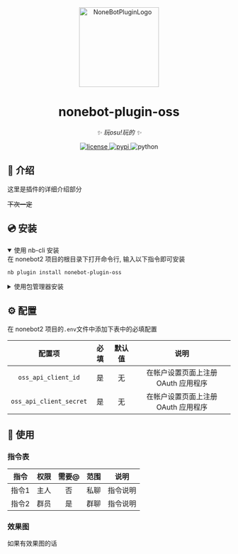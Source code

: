 <div align="center">
  <a href="https://v2.nonebot.dev/store"><img src="https://github.com/A-kirami/nonebot-plugin-oss/blob/resources/nbp_logo.png" width="180" height="180" alt="NoneBotPluginLogo"></a>
</div>

<div align="center">

# nonebot-plugin-oss

_✨ 玩osu!玩的 ✨_


<a href="./LICENSE">
    <img src="https://img.shields.io/github/license/SZ2528/nonebot-plugin-oss.svg" alt="license">
</a>
<a href="https://pypi.python.org/pypi/nonebot-plugin-oss">
    <img src="https://img.shields.io/pypi/v/nonebot-plugin-oss.svg" alt="pypi">
</a>
<img src="https://img.shields.io/badge/python-3.9+-blue.svg" alt="python">

</div>


## 📖 介绍

这里是插件的详细介绍部分

~~下次一定~~

## 💿 安装

<details open>
<summary>使用 nb-cli 安装</summary>
在 nonebot2 项目的根目录下打开命令行, 输入以下指令即可安装

    nb plugin install nonebot-plugin-oss

</details>

<details>
<summary>使用包管理器安装</summary>
在 nonebot2 项目的插件目录下, 打开命令行, 根据你使用的包管理器, 输入相应的安装命令

<details>
<summary>pip</summary>

    pip install nonebot-plugin-oss
</details>
<details>
<summary>pdm</summary>

    pdm add nonebot-plugin-oss
</details>
<details>
<summary>poetry</summary>

    poetry add nonebot-plugin-oss
</details>
<details>
<summary>conda</summary>

    conda install nonebot-plugin-oss
</details>

打开 nonebot2 项目根目录下的 `pyproject.toml` 文件, 在 `[tool.nonebot]` 部分追加写入

    plugins = ["nonebot_plugin_oss"]

</details>

## ⚙️ 配置

在 nonebot2 项目的`.env`文件中添加下表中的必填配置

| 配置项 | 必填 | 默认值 | 说明 |
|:-----:|:----:|:----:|:----:|
| `oss_api_client_id` | 是 | 无 | 在帐户设置页面上注册 OAuth 应用程序 |
| `oss_api_client_secret` | 是 | 无 | 在帐户设置页面上注册 OAuth 应用程序 |

## 🎉 使用
### 指令表
| 指令 | 权限 | 需要@ | 范围 | 说明 |
|:-----:|:----:|:----:|:----:|:----:|
| 指令1 | 主人 | 否 | 私聊 | 指令说明 |
| 指令2 | 群员 | 是 | 群聊 | 指令说明 |
### 效果图
如果有效果图的话
